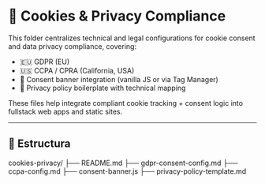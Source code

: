 # 🍪 Cookies & Privacy Compliance

This folder centralizes technical and legal configurations for cookie consent and data privacy compliance, covering:

- 🇪🇺 GDPR (EU)
- 🇺🇸 CCPA / CPRA (California, USA)
- 🧩 Consent banner integration (vanilla JS or via Tag Manager)
- 📜 Privacy policy boilerplate with technical mapping

These files help integrate compliant cookie tracking + consent logic into fullstack web apps and static sites.

---

## 📁 Estructura 

cookies-privacy/
├── README.md
├── gdpr-consent-config.md
├── ccpa-config.md
├── consent-banner.js
├── privacy-policy-template.md


